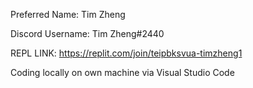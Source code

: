 Preferred Name: Tim Zheng

Discord Username: Tim Zheng#2440

REPL LINK: https://replit.com/join/teipbksvua-timzheng1 

Coding locally on own machine via Visual Studio Code